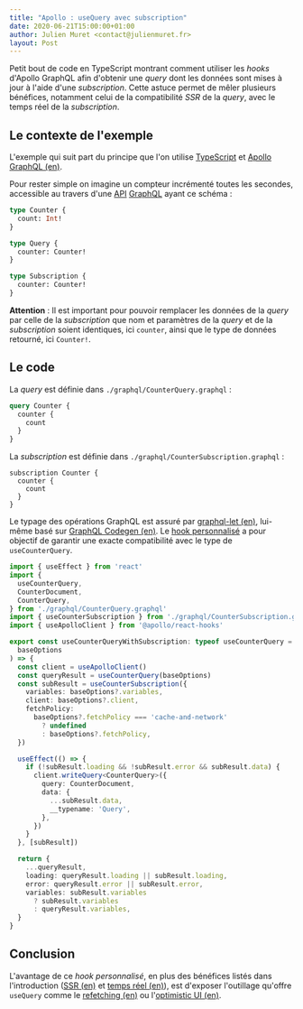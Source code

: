 ```yaml
---
title: "Apollo : useQuery avec subscription"
date: 2020-06-21T15:00:00+01:00
author: Julien Muret <contact@julienmuret.fr>
layout: Post
---
```


Petit bout de code en TypeScript montrant comment utiliser les *hooks* d'Apollo
GraphQL afin d'obtenir une *query* dont les données sont mises à jour à l'aide
d'une *subscription*. Cette astuce permet de mêler plusieurs bénéfices,
notamment celui de la compatibilité *SSR* de la *query*, avec le temps réel de
la *subscription*.

<!-- more -->

## Le contexte de l'exemple

L'exemple qui suit part du principe que l'on utilise [TypeScript][1] et
[Apollo GraphQL (en)][2].

Pour rester simple on imagine un compteur incrémenté toutes les secondes,
accessible au travers d'une [API][3] [GraphQL][4] ayant ce schéma :

```graphql
type Counter {
  count: Int!
}

type Query {
  counter: Counter!
}

type Subscription {
  counter: Counter!
}
```

**Attention** : Il est important pour pouvoir remplacer les données de la
*query* par celle de la *subscription* que nom et paramètres de la *query* et de
la *subscription* soient identiques, ici `counter`, ainsi que le type de données
retourné, ici `Counter!`.

## Le code

La *query* est définie dans `./graphql/CounterQuery.graphql` :

```graphql
query Counter {
  counter {
    count
  }
}
```

La *subscription* est définie dans `./graphql/CounterSubscription.graphql` :

```
subscription Counter {
  counter {
    count
  }
}
```

Le typage des opérations GraphQL est assuré par [graphql-let (en)][5], lui-même
basé sur [GraphQL Codegen (en)][6]. Le [hook personnalisé][7] a pour objectif de
garantir une exacte compatibilité avec le type de `useCounterQuery`.

```typescript
import { useEffect } from 'react'
import {
  useCounterQuery,
  CounterDocument,
  CounterQuery,
} from './graphql/CounterQuery.graphql'
import { useCounterSubscription } from './graphql/CounterSubscription.graphql'
import { useApolloClient } from '@apollo/react-hooks'

export const useCounterQueryWithSubscription: typeof useCounterQuery = (
  baseOptions
) => {
  const client = useApolloClient()
  const queryResult = useCounterQuery(baseOptions)
  const subResult = useCounterSubscription({
    variables: baseOptions?.variables,
    client: baseOptions?.client,
    fetchPolicy:
      baseOptions?.fetchPolicy === 'cache-and-network'
        ? undefined
        : baseOptions?.fetchPolicy,
  })

  useEffect(() => {
    if (!subResult.loading && !subResult.error && subResult.data) {
      client.writeQuery<CounterQuery>({
        query: CounterDocument,
        data: {
          ...subResult.data,
          __typename: 'Query',
        },
      })
    }
  }, [subResult])

  return {
    ...queryResult,
    loading: queryResult.loading || subResult.loading,
    error: queryResult.error || subResult.error,
    variables: subResult.variables
      ? subResult.variables
      : queryResult.variables,
  }
}
```

## Conclusion

L'avantage de ce *hook personnalisé*, en plus des bénéfices listés dans
l'introduction ([SSR (en)][8] et [temps réel (en)][9]), est d'exposer
l'outillage qu'offre `useQuery` comme le [refetching (en)][10] ou
l'[optimistic UI (en)][11].

<!-- Liens -->

[1]: https://fr.wikipedia.org/wiki/TypeScript
[2]: https://github.com/apollographql
[3]: https://fr.wikipedia.org/wiki/Interface_de_programmation
[4]: https://fr.wikipedia.org/wiki/GraphQL
[5]: https://github.com/piglovesyou/graphql-let
[6]: https://github.com/dotansimha/graphql-code-generator
[7]: https://fr.reactjs.org/docs/hooks-custom.html
[8]: https://nextjs.org/docs/basic-features/pages#server-side-rendering
[9]: https://en.wikipedia.org/wiki/Real-time_data
[10]: https://www.apollographql.com/docs/react/data/queries/#refetching
[11]: https://www.apollographql.com/docs/react/performance/optimistic-ui/
